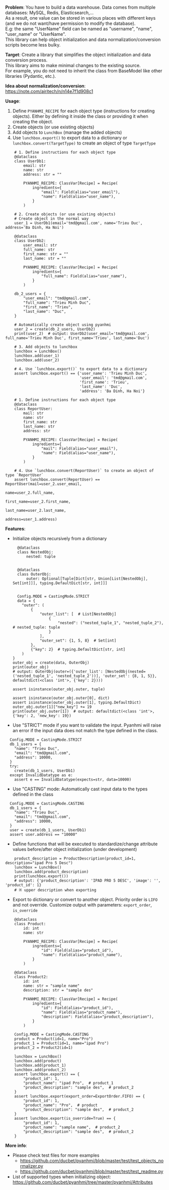 <b>Problem</b>: You have to build a data warehouse. Data comes from multiple databases: MySQL, Redis, Elasticsearch,...<br>
As a result, one value can be stored in various places with different keys (and we do not want/have permission to modify the database).<br>
E.g: the same "UserName" field can be named as "username", "name", "user_name" or "UserName".<br>
This library can help object initialization and data normalization/conversion scripts become less bulky.

<b>Target</b>: Create a library that simplifies the object initialization and data conversion process. <br>
This library aims to make minimal changes to the existing source. <br>
For example, you do not need to inherit the class from BaseModel like other libraries (Pydantic, etc.).

<b>Idea about normalization/conversion</b>: https://note.com/airitech/n/n14e7f1d908c1


<b>Usage</b>:
1. Define `PYANHMI_RECIPE` for each object type (instructions for creating objects). Either by defining it inside the class or providing it when creating the object.
2. Create objects (or use existing objects)
3. Add objects to `LunchBox` (manage the added objects)
4. Use `lunchbox.export()` to export data to a dictionary or `lunchbox.convert(TargetType)` to create an object of type `TargetType`
```
    # 1. Define instructions for each object type
    @dataclass
    class UserDb1:
        email: str
        name: str
        address: str = ""
    
        PYANHMI_RECIPE: ClassVar[Recipe] = Recipe(
            ingredients={
                "email": Field(alias="user_email"),
                "name": Field(alias="user_name"),
            }
        )

    # 2. Create objects (or use existing objects)
    # Create object in the normal way
    user_1 = UserDb1(email='tmd@gmail.com', name='Trieu Duc', address='Ba Dinh, Ha Noi')

    @dataclass
    class UserDb2:
        user_email: str
        full_name: str
        first_name: str = ""
        last_name: str = ""
    
        PYANHMI_RECIPE: ClassVar[Recipe] = Recipe(
            ingredients={
                "full_name": Field(alias="user_name"),
            }
        )

    db_2_users = {
        "user_email": "tmd@gmail.com",
        "full_name": "Trieu Minh Duc",
        "first_name": "Trieu",
        "last_name": "Duc",
    }

    # Automatically create object using pyanhmi
    user_2 = create(db_2_users, UserDb2)
    print(user_2)  # output: UserDb2(user_email='tmd@gmail.com', full_name='Trieu Minh Duc', first_name='Trieu', last_name='Duc')

    # 3. Add objects to lunchbox
    lunchbox = LunchBox()
    lunchbox.add(user_1)
    lunchbox.add(user_2)
    
    # 4. Use `lunchbox.export()` to export data to a dictionary
    assert lunchbox.export() == {'user_name': 'Trieu Minh Duc',
                                 'user_email': 'tmd@gmail.com',
                                 'first_name': 'Trieu',
                                 'last_name': 'Duc',
                                 'address': 'Ba Dinh, Ha Noi'}

    # 1. Define instructions for each object type
    @dataclass
    class ReportUser:
        mail: str
        name: str
        first_name: str
        last_name: str
        address: str
    
        PYANHMI_RECIPE: ClassVar[Recipe] = Recipe(
            ingredients={
                "mail": Field(alias="user_email"),
                "name": Field(alias="user_name"),
            }
        )
 
    # 4. Use `lunchbox.convert(ReportUser)` to create an object of type `ReportUser`
    assert lunchbox.convert(ReportUser) == ReportUser(mail=user_2.user_email,
                                                      name=user_2.full_name,
                                                      first_name=user_2.first_name,
                                                      last_name=user_2.last_name,
                                                      address=user_1.address)
```

<b>Features</b>:
- Initialize objects recursively from a dictionary
    ```
      @dataclass
      class NestedObj:
          nested: tuple
    
    
      @dataclass
      class OuterObj:
          outer: Optional[Tuple[Dict[str, Union[List[NestedObj], Set[int]]], typing.DefaultDict[str, int]]]


      Config.MODE = CastingMode.STRICT
      data = {
        "outer": (
            {
                "outer_list": [  # List[NestedObj]
                    {
                        "nested": ("nested_tuple_1", "nested_tuple_2"),  # nested_tuple: tuple
                    }
                ],
                "outer_set": {1, 5, 8}  # Set[int]
            },
            {"key": 2}  # typing.DefaultDict[str, int]
        )
    }
    outer_obj = create(data, OuterObj)
    print(outer_obj)
    # output: OuterObj(outer=({'outer_list': [NestedObj(nested=('nested_tuple_1', 'nested_tuple_2'))], 'outer_set': {8, 1, 5}}, defaultdict(<class 'int'>, {'key': 2})))

    assert isinstance(outer_obj.outer, tuple)

    assert isinstance(outer_obj.outer[0], dict)
    assert isinstance(outer_obj.outer[1], typing.DefaultDict)
    outer_obj.outer[1]["new_key"] += 19
    print(outer_obj.outer[1])  # output: defaultdict(<class 'int'>, {'key': 2, 'new_key': 19})
    ```
- Use "STRICT" mode if you want to validate the input. Pyanhmi will raise an error if the input data does not match the type defined in the class.  
```
  Config.MODE = CastingMode.STRICT
  db_1_users = {
    "name": "Trieu Duc",
    "email": "tmd@gmail.com",
    "address": 10000,
  }
  try:
    create(db_1_users, UserDb1)
  except InvalidDatatype as e:
    assert e == InvalidDatatype(expects=str, data=10000)
```
- Use "CASTING" mode: Automatically cast input data to the types defined in the class
```
  Config.MODE = CastingMode.CASTING
  db_1_users = {
    "name": "Trieu Duc",
    "email": "tmd@gmail.com",
    "address": 10000,
  }
  user = create(db_1_users, UserDb1)
  assert user.address == "10000"
```
- Define functions that will be executed to standardize/change attribute values before/after object initialization (under development)
```
    product_description = ProductDescription(product_id=1, description="ipad Pro 5 Desc")
    lunchbox = LunchBox()
    lunchbox.add(product_description)
    print(lunchbox.export())
    # output: {'product_description': 'IPAD PRO 5 DESC', 'image': '', 'product_id': 1}
    # ※ upper description when exporting
```
- Export to dictionary or convert to another object. Priority order is `LIFO` and not override. Customize output with parameters: `export_order`, `is_override`
```
    @dataclass
    class Product:
        id: int
        name: str
    
        PYANHMI_RECIPE: ClassVar[Recipe] = Recipe(
            ingredients={
                "id": Field(alias="product_id"),
                "name": Field(alias="product_name"),
            }
        )
    
    @dataclass
    class Product2:
        id: int
        name: str = "sample name"
        description: str = "sample des"
    
        PYANHMI_RECIPE: ClassVar[Recipe] = Recipe(
            ingredients={
                "id": Field(alias="product_id"),
                "name": Field(alias="product_name"),
                "description": Field(alias="product_description"),
            }
        )
    
    Config.MODE = CastingMode.CASTING
    product = Product(id=1, name="Pro")
    product_1 = Product(id=1, name="ipad Pro")
    product_2 = Product2(id=1)
    
    lunchbox = LunchBox()
    lunchbox.add(product)
    lunchbox.add(product_1)
    lunchbox.add(product_2)
    assert lunchbox.export() == {
        "product_id": 1,
        "product_name": "ipad Pro",  # product_1
        "product_description": "sample des",  # product_2
    }
    assert lunchbox.export(export_order=ExportOrder.FIFO) == {
        "product_id": 1,
        "product_name": "Pro",  # product
        "product_description": "sample des",  # product_2
    }
    assert lunchbox.export(is_override=True) == {
        "product_id": 1,
        "product_name": "sample name",  # product_2
        "product_description": "sample des",  # product_2
    }
```

<b>More info</b>:
- Please check test files for more examples
  - https://github.com/ducbet/pyanhmi/blob/master/test/test_objects_normalizer.py
  - https://github.com/ducbet/pyanhmi/blob/master/test/test_readme.py
- List of supported types when initializing object: https://github.com/ducbet/pyanhmi/tree/master/pyanhmi/Attributes
